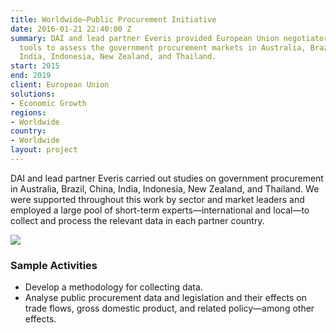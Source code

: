 ```yaml
---
title: Worldwide—Public Procurement Initiative
date: 2016-01-21 22:40:00 Z
summary: DAI and lead partner Everis provided European Union negotiators with quantitative
  tools to assess the government procurement markets in Australia, Brazil, China,
  India, Indonesia, New Zealand, and Thailand.
start: 2015
end: 2019
client: European Union
solutions:
- Economic Growth
regions:
- Worldwide
country:
- Worldwide
layout: project
---
```


DAI and lead partner Everis carried out studies on government procurement in Australia, Brazil, China, India, Indonesia, New Zealand, and Thailand. We were supported throughout this work by sector and market leaders and employed a large pool of short-term experts—international and local—to collect and process the relevant data in each partner country.

![][1]

### Sample Activities

* Develop a methodology for collecting data.
* Analyse public procurement data and legislation and their effects on trade flows, gross domestic product, and related policy—among other effects.

[1]: https://assetify-dai.com/projects/EC-Procurement-webpage.jpg